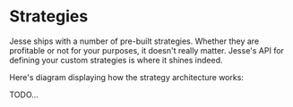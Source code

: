 # Strategies

Jesse ships with a number of pre-built strategies. Whether they are profitable or not for your purposes, it doesn't really matter. Jesse's API for defining your custom strategies is where it shines indeed.

Here's diagram displaying how the strategy architecture works:

TODO...
